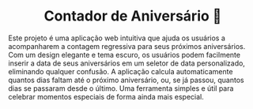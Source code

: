 <h1 align="center">Contador de Aniversário 🎂</h1>
<p>Este projeto é uma aplicação web intuitiva que ajuda os usuários a acompanharem a contagem regressiva para seus próximos aniversários. Com um design elegante e tema escuro, os usuários podem facilmente inserir a data de seus aniversários em um seletor de data personalizado, eliminando qualquer confusão. A aplicação calcula automaticamente quantos dias faltam até o próximo aniversário, ou, se já passou, quantos dias se passaram desde o último. Uma ferramenta simples e útil para celebrar momentos especiais de forma ainda mais especial.</p>
